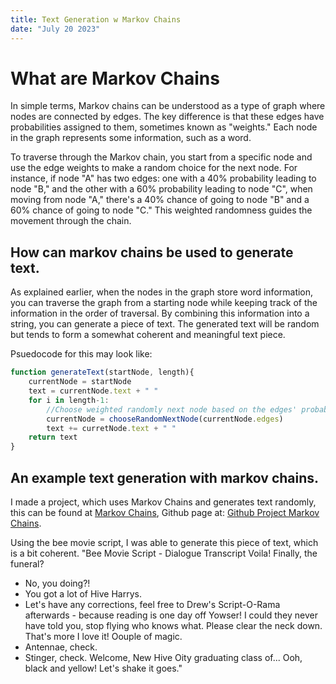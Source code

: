 ```yaml
---
title: Text Generation w Markov Chains
date: "July 20 2023"
---
```


# What are Markov Chains

In simple terms, Markov chains can be understood as a type of graph where nodes are connected by edges. The key difference is that these edges have probabilities assigned to them, sometimes known as "weights." Each node in the graph represents some information, such as a word.

To traverse through the Markov chain, you start from a specific node and use the edge weights to make a random choice for the next node. For instance, if node "A" has two edges: one with a 40% probability leading to node "B," and the other with a 60% probability leading to node "C", when moving from node "A," there's a 40% chance of going to node "B" and a 60% chance of going to node "C." This weighted randomness guides the movement through the chain.

## How can markov chains be used to generate text.

As explained earlier, when the nodes in the graph store word information, you can traverse the graph from a starting node while keeping track of the information in the order of traversal. By combining this information into a string, you can generate a piece of text. The generated text will be random but tends to form a somewhat coherent and meaningful text piece.

Psuedocode for this may look like:

```js
function generateText(startNode, length){
    currentNode = startNode
    text = currentNode.text + " "
    for i in length-1:
        //Choose weighted randomly next node based on the edges' probabilities.
        currentNode = chooseRandomNextNode(currentNode.edges)
        text += curretNode.text + " "
    return text
}
```

## An example text generation with markov chains.

I made a project, which uses Markov Chains and generates text randomly, this can be found at [Markov Chains](https://markov-chains.vercel.app), Github page at: [Github Project Markov Chains](https://github.com/AreOlsen/Markov-Chains-Text-Generation).

Using the bee movie script, I was able to generate this piece of text, which is a bit coherent.
"Bee Movie Script - Dialogue Transcript
Voila! Finally, the funeral?

-   No, you doing?!
-   You got a lot of Hive Harrys.
-   Let's have any corrections, feel free to Drew's Script-O-Rama afterwards - because reading is one day off
    Yowser!
    I could they never have told you, stop flying who knows what.
    Please clear the neck down. That's more I love it!
    Oouple of magic.
-   Antennae, check.
-   Stinger, check.
    Welcome, New Hive Oity
    graduating class of...
    Ooh, black and yellow!
    Let's shake it goes."
